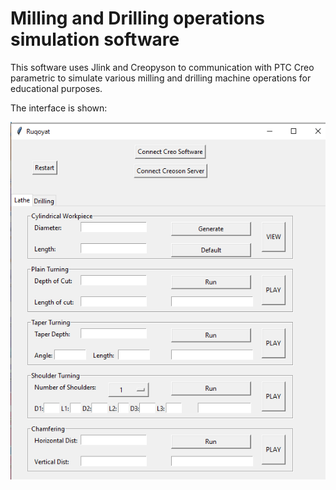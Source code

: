# Milling and Drilling operations simulation software

This software uses Jlink and Creopyson to communication with PTC Creo parametric to simulate various milling and drilling machine operations for educational purposes.

The interface is shown:

![Interface](interface.png?raw=true "Title")
